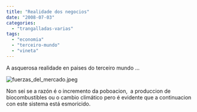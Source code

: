 ```yaml
---
title: "Realidade dos negocios"
date: "2008-07-03"
categories: 
  - "trangalladas-varias"
tags: 
  - "economia"
  - "terceiro-mundo"
  - "vineta"
---
```


A asquerosa realidade en paises do terceiro mundo ...

[](http://estradense.com/wp-content/uploads/2008/07/fuerzas_del_mercado.jpeg)

![fuerzas_del_mercado.jpeg](images/fuerzas_del_mercado.jpeg "fuerzas_del_mercado.jpeg")

Non sei se a razón é o incremento da poboacion,  a produccion de biocombustibles ou o cambio climático pero é evidente que a continuacion con este sistema está esmoricido.
